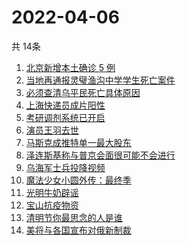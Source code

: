 # 2022-04-06
  共 14条

  <!-- BEGIN -->
  <!-- 最后更新时间:Wed Apr 06 2022 15:12:46 GMT+0000 (Coordinated Universal Time) -->
  1. [北京新增本土确诊 5 例](https://www.zhihu.com/search?q=北京新增疫情)
1. [当地再通报灵璧渔沟中学学生死亡案件](https://www.zhihu.com/search?q=灵璧)
1. [必须查清乌平民死亡具体原因](https://www.zhihu.com/search?q=布查平民死亡具体原因)
1. [上海快递员成片阳性](https://www.zhihu.com/search?q=上海快递员)
1. [考研调剂系统已开启](https://www.zhihu.com/search?q=考研调剂)
1. [演员王羽去世](https://www.zhihu.com/search?q=王羽)
1. [马斯克成推特单一最大股东](https://www.zhihu.com/search?q=马斯克)
1. [泽连斯基称与普京会面很可能不会进行](https://www.zhihu.com/search?q=泽连斯基)
1. [乌海军士兵投降视频](https://www.zhihu.com/search?q=乌海军士兵投降视频)
1. [魔法少女小圆外传：最终季](https://www.zhihu.com/search?q=魔法少女小圆外传)
1. [光明牛奶辟谣](https://www.zhihu.com/search?q=光明牛奶)
1. [宝山抗疫物资](https://www.zhihu.com/search?q=宝山抗疫物资)
1. [清明节你最思念的人是谁](https://www.zhihu.com/search?q=清明节)
1. [美将与各国宣布对俄新制裁](https://www.zhihu.com/search?q=对俄新制裁)
  <!-- END -->
  